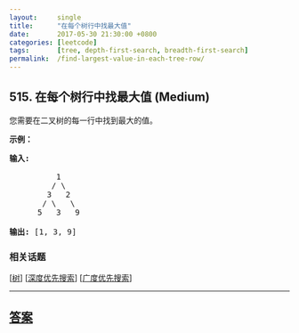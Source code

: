 ```yaml
---
layout:     single
title:      "在每个树行中找最大值"
date:       2017-05-30 21:30:00 +0800
categories: [leetcode]
tags:       [tree, depth-first-search, breadth-first-search]
permalink:  /find-largest-value-in-each-tree-row/
---
```


## 515. 在每个树行中找最大值 (Medium)

<p>您需要在二叉树的每一行中找到最大的值。</p>

<p><strong>示例：</strong></p>

<pre>
<strong>输入:</strong> 

          1
         / \
        3   2
       / \   \  
      5   3   9 

<strong>输出:</strong> [1, 3, 9]
</pre>

### 相关话题
  [[树](https://github.com/openset/leetcode/tree/master/tag/tree/README.md)]
  [[深度优先搜索](https://github.com/openset/leetcode/tree/master/tag/depth-first-search/README.md)]
  [[广度优先搜索](https://github.com/openset/leetcode/tree/master/tag/breadth-first-search/README.md)]

---

## [答案](https://github.com/openset/leetcode/tree/master/problems/find-largest-value-in-each-tree-row)
